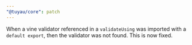 ```yaml
---
"@tuyau/core": patch
---
```


When a vine validator referenced in a `validateUsing` was imported with a `default export`, then the validator was not found. This is now fixed.
